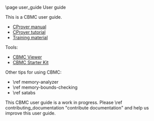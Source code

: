 \page user_guide User guide

This is a CBMC user guide.

* [CProver manual](cprover-manual/index.html)
* [CProver tutorial](cprover-manual/md_cbmc-tutorial.html)
* [Training material](https://model-checking.github.io/cbmc-training)

Tools:

* [CBMC Viewer](https://model-checking.github.io/cbmc-viewer)
* [CBMC Starter Kit](https://model-checking.github.io/cbmc-starter-kit)

Other tips for using CBMC:

* \ref memory-analyzer
* \ref memory-bounds-checking
* \ref satabs

This CBMC user guide is a work in progress.
Please \ref contributing_documentation "contribute documentation" and help
us improve this user guide.

